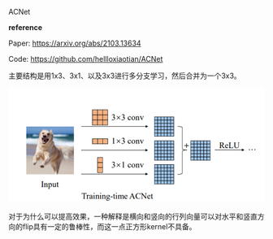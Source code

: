 ACNet

**reference**

Paper: https://arxiv.org/abs/2103.13634

Code: https://github.com/hellloxiaotian/ACNet



主要结构是用1x3、3x1、以及3x3进行多分支学习，然后合并为一个3x3。

![image-20230316214050682](2.ACNet/image-20230316214050682.png)

对于为什么可以提高效果，一种解释是横向和竖向的行列向量可以对水平和竖直方向的flip具有一定的鲁棒性，而这一点正方形kernel不具备。

